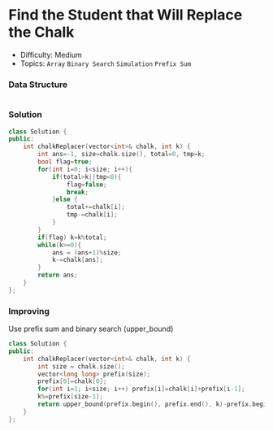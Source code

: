 # Find the Student that Will Replace the Chalk
- Difficulty: Medium
- Topics: `Array` `Binary Search` `Simulation` `Prefix Sum`

### Data Structure
``` cpp
```

### Solution
``` cpp
class Solution {
public:
    int chalkReplacer(vector<int>& chalk, int k) {
        int ans=-1, size=chalk.size(), total=0, tmp=k;
        bool flag=true;
        for(int i=0; i<size; i++){
            if(total>k||tmp<0){
                flag=false;
                break;
            }else {
                total+=chalk[i];
                tmp-=chalk[i];
            }
        }
        if(flag) k=k%total;
        while(k>=0){
            ans = (ans+1)%size;
            k-=chalk[ans];
        }
        return ans;
    }
};
```

### Improving
Use prefix sum and binary search (upper_bound)
``` cpp
class Solution {
public:
    int chalkReplacer(vector<int>& chalk, int k) {
        int size = chalk.size();
        vector<long long> prefix(size);
        prefix[0]=chalk[0];
        for(int i=1; i<size; i++) prefix[i]=chalk[i]+prefix[i-1];
        k%=prefix[size-1];
        return upper_bound(prefix.begin(), prefix.end(), k)-prefix.begin();
    }
};
```
